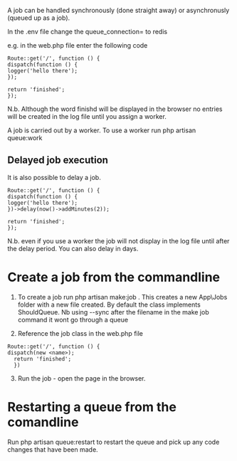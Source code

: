 A job can be handled synchronously (done straight away) or asynchronusly (queued up as a job).

In the .env file change the queue_connection= to redis

e.g. in the web.php file enter the following code

```
Route::get('/', function () {
dispatch(function () {
logger('hello there');
});

return 'finished';
});
```

N.b. Although the word finishd will be displayed in the browser no entries will be created in the log file until you assign a worker.

A job is carried out by a worker.  To use a worker run php artisan queue:work

Delayed job execution
---------------------
It is also possible to delay a job.

```
Route::get('/', function () {
dispatch(function () {
logger('hello there');
})->delay(now()->addMinutes(2));

return 'finished';
});
```

N.b. even if you use a worker the job will not display in the log file until after the delay period. You can also delay in days.

Create a job from the commandline
==================================
1. To create a job run php artisan make:job <name>.  This creates a new App\Jobs folder with a new file created. By default the class implements ShouldQueue. 
Nb using --sync after the filename in the make job command it wont go through a queue
  
2. Reference the job class in the web.php file

```
Route::get('/', function () {
dispatch(new <name>);
  return 'finished';
  })
  ```
  
  3. Run the job - open the page in the browser.
  
Restarting a queue from the comandline
=======================================
Run php artisan queue:restart to restart the queue and pick up any code changes that have been made.
